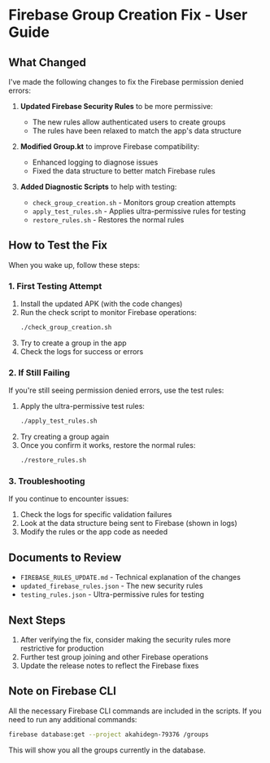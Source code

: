 # Firebase Group Creation Fix - User Guide

## What Changed

I've made the following changes to fix the Firebase permission denied errors:

1. **Updated Firebase Security Rules** to be more permissive:
   - The new rules allow authenticated users to create groups
   - The rules have been relaxed to match the app's data structure

2. **Modified Group.kt** to improve Firebase compatibility:
   - Enhanced logging to diagnose issues
   - Fixed the data structure to better match Firebase rules

3. **Added Diagnostic Scripts** to help with testing:
   - `check_group_creation.sh` - Monitors group creation attempts
   - `apply_test_rules.sh` - Applies ultra-permissive rules for testing
   - `restore_rules.sh` - Restores the normal rules

## How to Test the Fix

When you wake up, follow these steps:

### 1. First Testing Attempt

1. Install the updated APK (with the code changes)
2. Run the check script to monitor Firebase operations:
   ```bash
   ./check_group_creation.sh
   ```
3. Try to create a group in the app
4. Check the logs for success or errors

### 2. If Still Failing

If you're still seeing permission denied errors, use the test rules:

1. Apply the ultra-permissive test rules:
   ```bash
   ./apply_test_rules.sh
   ```
2. Try creating a group again
3. Once you confirm it works, restore the normal rules:
   ```bash
   ./restore_rules.sh
   ```

### 3. Troubleshooting

If you continue to encounter issues:

1. Check the logs for specific validation failures
2. Look at the data structure being sent to Firebase (shown in logs)
3. Modify the rules or the app code as needed

## Documents to Review

- `FIREBASE_RULES_UPDATE.md` - Technical explanation of the changes
- `updated_firebase_rules.json` - The new security rules
- `testing_rules.json` - Ultra-permissive rules for testing

## Next Steps

1. After verifying the fix, consider making the security rules more restrictive for production
2. Further test group joining and other Firebase operations
3. Update the release notes to reflect the Firebase fixes

## Note on Firebase CLI

All the necessary Firebase CLI commands are included in the scripts. If you need to run any additional commands:

```bash
firebase database:get --project akahidegn-79376 /groups
```

This will show you all the groups currently in the database.
